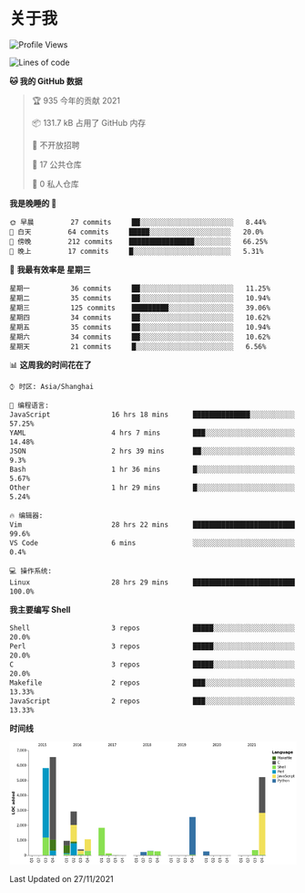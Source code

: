 # 关于我

<!--START_SECTION:waka-->
![Profile Views](http://img.shields.io/badge/%E4%B8%AA%E4%BA%BA%E5%B0%81%E9%9D%A2%E8%A7%82%E7%9C%8B%E6%AC%A1%E6%95%B0-9-blue)

![Lines of code](https://img.shields.io/badge/%E4%BB%8E%E3%80%8C%E4%BD%A0%E5%A5%BD%E4%B8%96%E7%95%8C%E3%80%8D%E6%88%91%E5%B7%B2%E7%BB%8F%E5%86%99%E4%BA%86-28866%20%E8%A1%8C%E4%BB%A3%E7%A0%81-blue)

**🐱 我的 GitHub 数据** 

> 🏆 935 今年的贡献 2021
 > 
> 📦 131.7 kB 占用了 GitHub 内存 
 > 
> 🚫 不开放招聘
 > 
> 📜 17 公共仓库 
 > 
> 🔑 0 私人仓库  
 > 
**我是晚睡的 🦉** 

```text
🌞 早晨         27 commits     ██░░░░░░░░░░░░░░░░░░░░░░░   8.44% 
🌆 白天         64 commits     █████░░░░░░░░░░░░░░░░░░░░   20.0% 
🌃 傍晚         212 commits    ████████████████░░░░░░░░░   66.25% 
🌙 晚上         17 commits     █░░░░░░░░░░░░░░░░░░░░░░░░   5.31%

```
📅 **我最有效率是 星期三** 

```text
星期一          36 commits     ██░░░░░░░░░░░░░░░░░░░░░░░   11.25% 
星期二          35 commits     ██░░░░░░░░░░░░░░░░░░░░░░░   10.94% 
星期三          125 commits    █████████░░░░░░░░░░░░░░░░   39.06% 
星期四          34 commits     ██░░░░░░░░░░░░░░░░░░░░░░░   10.62% 
星期五          35 commits     ██░░░░░░░░░░░░░░░░░░░░░░░   10.94% 
星期六          34 commits     ██░░░░░░░░░░░░░░░░░░░░░░░   10.62% 
星期天          21 commits     █░░░░░░░░░░░░░░░░░░░░░░░░   6.56%

```


📊 **这周我的时间花在了** 

```text
⌚︎ 时区: Asia/Shanghai

💬 编程语言: 
JavaScript               16 hrs 18 mins      ██████████████░░░░░░░░░░░   57.25% 
YAML                     4 hrs 7 mins        ███░░░░░░░░░░░░░░░░░░░░░░   14.48% 
JSON                     2 hrs 39 mins       ██░░░░░░░░░░░░░░░░░░░░░░░   9.3% 
Bash                     1 hr 36 mins        █░░░░░░░░░░░░░░░░░░░░░░░░   5.67% 
Other                    1 hr 29 mins        █░░░░░░░░░░░░░░░░░░░░░░░░   5.24%

🔥 编辑器: 
Vim                      28 hrs 22 mins      █████████████████████████   99.6% 
VS Code                  6 mins              ░░░░░░░░░░░░░░░░░░░░░░░░░   0.4%

💻 操作系统: 
Linux                    28 hrs 29 mins      █████████████████████████   100.0%

```

**我主要编写 Shell** 

```text
Shell                    3 repos             █████░░░░░░░░░░░░░░░░░░░░   20.0% 
Perl                     3 repos             █████░░░░░░░░░░░░░░░░░░░░   20.0% 
C                        3 repos             █████░░░░░░░░░░░░░░░░░░░░   20.0% 
Makefile                 2 repos             ███░░░░░░░░░░░░░░░░░░░░░░   13.33% 
JavaScript               2 repos             ███░░░░░░░░░░░░░░░░░░░░░░   13.33%

```


**时间线**

![Chart not found](https://raw.githubusercontent.com/Arondight/Arondight/master/charts/bar_graph.png) 


 Last Updated on 27/11/2021
<!--END_SECTION:waka-->
